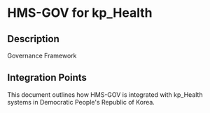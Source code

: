 # HMS-GOV for kp_Health

## Description

Governance Framework

## Integration Points

This document outlines how HMS-GOV is integrated with kp_Health systems in Democratic People's Republic of Korea.
